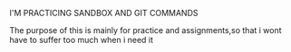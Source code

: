 I'M PRACTICING SANDBOX AND GIT COMMANDS
 
 The purpose of this is mainly for practice and assignments,so that 
 i wont have to suffer too much when i need it
